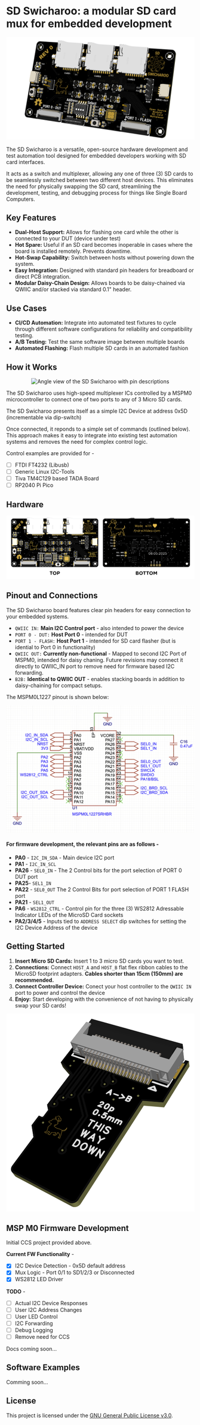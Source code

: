 # SD Swicharoo: a modular SD card mux for embedded development

<p align="center">
  <img src="Images/Main_Angle.png" alt="SD Swicharoo Cover Image">
</p>

The SD Swicharoo is a versatile, open-source hardware development and test automation tool designed for embedded developers working with SD card interfaces. 

It acts as a switch and multiplexer, allowing any one of three (3) SD cards to be seamlessly switched between two different host devices. This eliminates the need for physically swapping the SD card, streamlining the development, testing, and debugging process for things like Single Board Computers.

## Key Features

- **Dual-Host Support:** Allows for flashing one card while the other is connected to your DUT (device under test)
- **Hot Spare:** Useful if an SD card becomes inoperable in cases where the board is installed remotely. Prevents downtime.
- **Hot-Swap Capability:** Switch between hosts without powering down the system.
- **Easy Integration:** Designed with standard pin headers for breadboard or direct PCB integration.
- **Modular Daisy-Chain Design:** Allows boards to be daisy-chained via QWIIC and/or stacked via standard 0.1" header.
  
## Use Cases

- **CI/CD Automation:** Integrate into automated test fixtures to cycle through different software configurations for reliability and compatibility testing.
- **A/B Testing:** Test the same software image between multiple boards
- **Automated Flashing:** Flash multiple SD cards in an automated fashion

## How it Works

<p align="center">
  <img src="Images/Basic_Usage.png" alt="Angle view of the SD Swicharoo with pin descriptions">
</p>

The SD Swicharoo uses high-speed multiplexer ICs controlled by a MSPM0 microcontroller to connect one of two ports to any of 3 Micro SD cards. 

The SD Swicharoo presents itself as a simple I2C Device at address 0x5D (incrementable via dip-switch)

Once connected, it reponds to a simple set of commands (outlined below). This approach makes it easy to integrate into existing test automation systems and removes the need for complex control logic. 

Control examples are provided for -
- [ ] FTDI FT4232 (Libusb)
- [ ] Generic Linux I2C-Tools
- [ ] Tiva TM4C129 based TADA Board
- [ ] RP2040 Pi Pico

## Hardware 

<p align="center">
  <img src="Images/Main.png" alt="Main view of the SD Swicharoo board">
</p>

## Pinout and Connections

The SD Swicharoo board features clear pin headers for easy connection to your embedded systems.


- `QWIIC IN:` **Main I2C Control port** - also intended to power the device
- `PORT 0 - DUT:` **Host Port 0** - intended for DUT
- `PORT 1 - FLASH:` **Host Port 1** - intended for SD card flasher (but is idential to Port 0 in functionality)
- `QWIIC OUT:` **Currently non-functional** - Mapped to second I2C Port of MSPM0, intended for daisy chaning. Future revisions may connect it directly to QWIIC_IN port to remove need for firmware based I2C forwarding. 
- `B2B:` **Identical to QWIIC OUT** - enables stacking boards in addition to daisy-chaining for compact setups. 

The MSPM0L1227 pinout is shown below:

<p align="center">
  <img src="Images/MSPM0.png" alt="Example connection diagram with an MSPM0 microcontroller">
</p>

#### For firmware development, the relevant pins are as follows -
* **PA0**  - `I2C_IN_SDA` - Main device I2C port
* **PA1**  - `I2C_IN_SCL`
* **PA26** - `SEL0_IN` - The 2 Control bits for the port selection of PORT 0 DUT port
* **PA25**- `SEL1_IN`
* **PA22** - `SEL0_OUT` The 2 Control Bits for port selection of PORT 1 FLASH port
* **PA21** - `SEL1_OUT` 
* **PA6**  - `WS2812_CTRL` - Control pin for the three (3) WS2812 Adressable Indicator LEDs of the MicroSD Card sockets
* **PA2/3/4/5** - Inputs tied to `ADDRESS SELECT` dip switches for setting the I2C Device Address of the device

## Getting Started

1.  **Insert Micro SD Cards:** Insert 1 to 3 micro SD cards you want to test.
2.  **Connections:** Connect `HOST_A` and `HOST_B` flat flex ribbon cables to the MicroSD footprint adapters. **Cables shorter than 15cm (150mm) are recommended.** 
3.  **Connect Controller Device:** Conect your host controller to the ``QWIIC IN`` port to power and control the device
4.  **Enjoy:** Start developing with the convenience of not having to physically swap your SD cards!
   
<p align="center">
  <img src="Images/SD_Angle.png" alt="Angle view of the SD Swicharoo with pin descriptions">
</p>

## MSP M0 Firmware Development

Initial CCS project provided above.

**Current FW Functionality** -
- [x] I2C Device Detection - 0x5D default address
- [x] Mux Logic - Port 0/1 to SD1/2/3 or Disconnected 
- [x] WS2812 LED Driver

**TODO** - 
- [ ] Actual I2C Device Responses
- [ ] User I2C Address Changes
- [ ] User LED Control
- [ ] I2C Forwarding
- [ ] Debug Logging
- [ ] Remove need for CCS

Docs coming soon...

## Software Examples

Comming soon...

## License

This project is licensed under the [GNU General Public License v3.0](https://www.gnu.org/licenses/gpl-3.0.en.html).